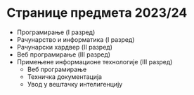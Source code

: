 # Странице предмета 2023/24

- Програмирање (I разред)
- Рачунарство и информатика (I разред)
- Рачунарски хардвер (II разред)
- Веб програмирање (III разред)
- Примењене информационе технологије (III разред)
    * Веб програмирање
    * Техничка документација
    * Увод у вештачку интелигенцију
